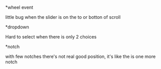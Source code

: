 *wheel event

little bug when the slider is on the to or botton of scroll

*dropdown

Hard to select when there is only 2 choices

*notch

with few notches there's not real good position, it's like the is one more notch
